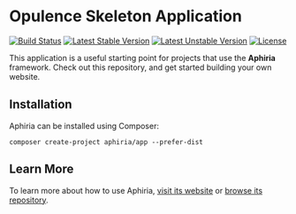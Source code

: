 # Opulence Skeleton Application
[![Build Status](https://travis-ci.org/aphiria/app.svg?branch=master)](https://travis-ci.org/aphiria/app)
[![Latest Stable Version](https://poser.pugx.org/aphiria/app/v/stable.svg)](https://packagist.org/packages/aphiria/app)
[![Latest Unstable Version](https://poser.pugx.org/opulence/app/v/unstable.svg)](https://packagist.org/packages/aphiria/app)
[![License](https://poser.pugx.org/aphiria/app/license.svg)](https://packagist.org/packages/aphiria/app)

This application is a useful starting point for projects that use the **Aphiria** framework.  Check out this repository, and get started building your own website.

## Installation
Aphiria can be installed using Composer:

```
composer create-project aphiria/app --prefer-dist
```

## Learn More
To learn more about how to use Aphiria, [visit its website](https://www.aphiria.com) or [browse its repository](https://github.com/aphiria/app).
